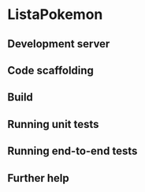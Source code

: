 # ListaPokemon

## Development server

## Code scaffolding

## Build

## Running unit tests

## Running end-to-end tests

## Further help
